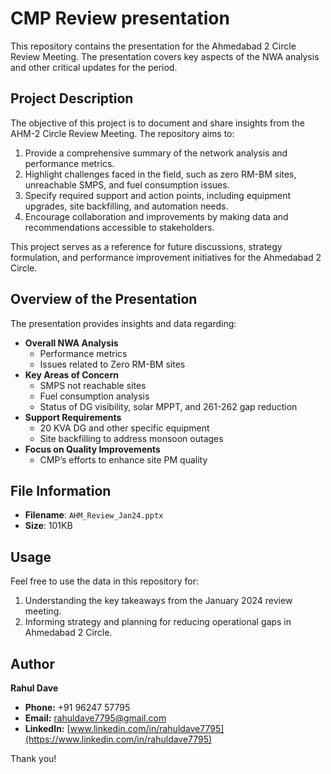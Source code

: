 # CMP Review presentation

This repository contains the presentation for the Ahmedabad 2 Circle Review Meeting. The presentation covers key aspects of the NWA analysis and other critical updates for the period.

## Project Description

The objective of this project is to document and share insights from the AHM-2 Circle Review Meeting. The repository aims to:

1. Provide a comprehensive summary of the network analysis and performance metrics.
2. Highlight challenges faced in the field, such as zero RM-BM sites, unreachable SMPS, and fuel consumption issues.
3. Specify required support and action points, including equipment upgrades, site backfilling, and automation needs.
4. Encourage collaboration and improvements by making data and recommendations accessible to stakeholders.

This project serves as a reference for future discussions, strategy formulation, and performance improvement initiatives for the Ahmedabad 2 Circle.

## Overview of the Presentation

The presentation provides insights and data regarding:

- **Overall NWA Analysis**
  - Performance metrics
  - Issues related to Zero RM-BM sites
- **Key Areas of Concern**
  - SMPS not reachable sites
  - Fuel consumption analysis
  - Status of DG visibility, solar MPPT, and 261-262 gap reduction
- **Support Requirements**
  - 20 KVA DG and other specific equipment
  - Site backfilling to address monsoon outages
- **Focus on Quality Improvements**
  - CMP’s efforts to enhance site PM quality

## File Information

- **Filename**: `AHM_Review_Jan24.pptx`
- **Size**: 101KB

## Usage

Feel free to use the data in this repository for:

1. Understanding the key takeaways from the January 2024 review meeting.
2. Informing strategy and planning for reducing operational gaps in Ahmedabad 2 Circle.

## Author
**Rahul Dave**

- **Phone:** +91 96247 57795
- **Email:** [rahuldave7795@gmail.com](mailto:rahuldave7795@gmail.com)
- **LinkedIn:** [www.linkedin.com/in/rahuldave7795](https://www.linkedin.com/in/rahuldave7795)

Thank you!
